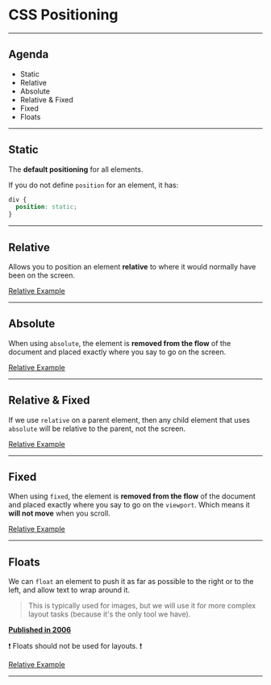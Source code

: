 # CSS Positioning

---

## Agenda

* Static
* Relative
* Absolute
* Relative & Fixed
* Fixed
* Floats

---

## Static

The **default positioning** for all elements.

If you do not define `position` for an element, it has:

```css
div {
  position: static;
}
```

---

## Relative

Allows you to position an element **relative** to where it would normally have been on the screen.

[Relative Example](relative.html)

---

## Absolute

When using `absolute`, the element is **removed from the flow** of the document and placed exactly where you say to go on the screen.

[Relative Example](absolute.html)

---

## Relative & Fixed

If we use `relative` on a parent element, then any child element that uses `absolute` will be relative to the parent, not the screen.

[Relative Example](relative-and-absolute.html)

---

## Fixed

When using `fixed`, the element is **removed from the flow** of the document and placed exactly where you say to go on the `viewport`. Which means it **will not move** when you scroll.

[Relative Example](fixed.html)

---

## Floats

We can `float` an element to push it as far as possible to the right or to the left, and allow text to wrap around it.

> This is typically used for images, but we will use it for more complex layout tasks (because it's the only tool we have).

**[Published in 2006](http://www.barelyfitz.com/screencast/html-training/css/positioning/)**

❗ Floats should not be used for layouts. ❗

[Relative Example](floats.html)

---
